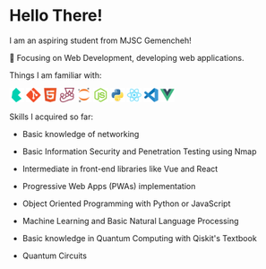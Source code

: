 # Hello There!

I am an aspiring student from MJSC Gemencheh!

📌 Focusing on Web Development, developing web applications.

Things I am familiar with:

<img width="26px" src="https://github.com/MagusWyvern/MagusWyvern/blob/0827f58d32c8c2836ac4c39769fd8a8c6b1ad9bb/icons/bulma-plain.png"> <img width="26px" src="https://github.com/MagusWyvern/MagusWyvern/blob/0827f58d32c8c2836ac4c39769fd8a8c6b1ad9bb/icons/git-original.png"> <img width="26px" src="https://github.com/MagusWyvern/MagusWyvern/blob/0827f58d32c8c2836ac4c39769fd8a8c6b1ad9bb/icons/html5-original.png"> <img width="26px" src="https://github.com/MagusWyvern/MagusWyvern/blob/0827f58d32c8c2836ac4c39769fd8a8c6b1ad9bb/icons/jest-plain.png"> <img width="26px" src="https://github.com/MagusWyvern/MagusWyvern/blob/0827f58d32c8c2836ac4c39769fd8a8c6b1ad9bb/icons/jupyter-original.png"> <img width="26px" src="https://github.com/MagusWyvern/MagusWyvern/blob/0827f58d32c8c2836ac4c39769fd8a8c6b1ad9bb/icons/nodejs-original.png"> <img width="26px" src="https://github.com/MagusWyvern/MagusWyvern/blob/0827f58d32c8c2836ac4c39769fd8a8c6b1ad9bb/icons/python-original.png"> <img width="26px" src="https://github.com/MagusWyvern/MagusWyvern/blob/0827f58d32c8c2836ac4c39769fd8a8c6b1ad9bb/icons/react-original.png"> <img width="26px" src="https://github.com/MagusWyvern/MagusWyvern/blob/0827f58d32c8c2836ac4c39769fd8a8c6b1ad9bb/icons/vscode-original.png"> <img width="26px" src="https://github.com/MagusWyvern/MagusWyvern/blob/0827f58d32c8c2836ac4c39769fd8a8c6b1ad9bb/icons/vuejs-original.png">

Skills I acquired so far:

- Basic knowledge of networking
- Basic Information Security and Penetration Testing using Nmap

- Intermediate in front-end libraries like Vue and React
- Progressive Web Apps (PWAs) implementation

- Object Oriented Programming with Python or JavaScript
- Machine Learning and Basic Natural Language Processing

- Basic knowledge in Quantum Computing with Qiskit's Textbook
- Quantum Circuits
